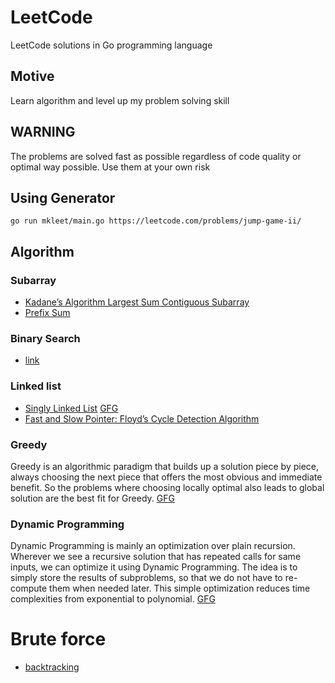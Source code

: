 # LeetCode
LeetCode solutions in Go programming language

## Motive
Learn algorithm and level up my problem solving skill

## WARNING
The problems are solved fast as possible regardless of code quality or optimal way possible.
Use them at your own risk

## Using Generator
```
go run mkleet/main.go https://leetcode.com/problems/jump-game-ii/
```

## Algorithm

### Subarray
* [Kadane’s Algorithm Largest Sum Contiguous Subarray](https://www.geeksforgeeks.org/largest-sum-contiguous-subarray/)
* [Prefix Sum](https://www.geeksforgeeks.org/prefix-sum-array-implementation-applications-competitive-programming/)

### Binary Search
* [link](https://www.geeksforgeeks.org/binary-search/)

### Linked list
* [Singly Linked List](https://www.educative.io/answers/what-is-a-singly-linked-list) [GFG](https://www.geeksforgeeks.org/data-structures/linked-list/singly-linked-list/)
* [Fast and Slow Pointer: Floyd’s Cycle Detection Algorithm](https://codeburst.io/fast-and-slow-pointer-floyds-cycle-detection-algorithm-9c7a8693f491)

### Greedy
Greedy is an algorithmic paradigm that builds up a solution piece by piece, always choosing the next piece that offers the most obvious and immediate benefit. So the problems where choosing locally optimal also leads to global solution are the best fit for Greedy.
[GFG](https://www.geeksforgeeks.org/greedy-algorithms/)

### Dynamic Programming
Dynamic Programming is mainly an optimization over plain recursion. Wherever we see a recursive solution that has repeated calls for same inputs, we can optimize it using Dynamic Programming. The idea is to simply store the results of subproblems, so that we do not have to re-compute them when needed later. This simple optimization reduces time complexities from exponential to polynomial.
[GFG](https://www.geeksforgeeks.org/dynamic-programming/)


# Brute force
* [backtracking](https://www.simplilearn.com/tutorials/data-structure-tutorial/backtracking-algorithm)
